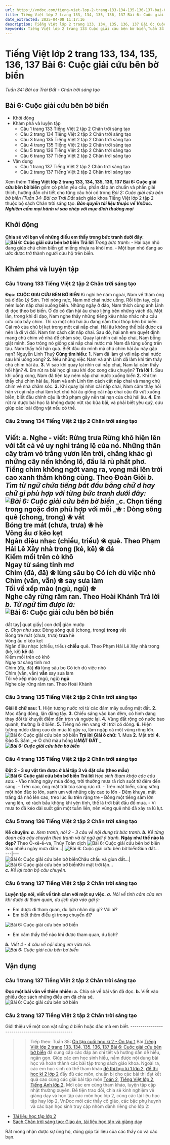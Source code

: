 ```yaml
---
url: https://vndoc.com/tieng-viet-lop-2-trang-133-134-135-136-137-bai-6-cuoc-giai-cuu-ben-bo-bien-241679
title: Tiếng Việt lớp 2 trang 133, 134, 135, 136, 137 Bài 6: Cuộc giải cứu bên bờ biển - Tuần 34: Bài ca Trái Đất - Chân trời sáng tạo - VnDoc.com
date_extracted: 2025-04-08 11:17:16
description: Tiếng Việt lớp 2 trang 133, 134, 135, 136, 137 Bài 6: Cuộc giải cứu bên bờ biển được biên soạn nhằm giúp các em HS đạt kết quả tốt trong quá trình làm bài tập và học tập môn Tiếng Việt lớp 2.
keywords: Tiếng Việt lớp 2 trang 133 Cuộc giải cứu bên bờ biển,Tuần 34 Cuộc giải cứu bên bờ biển,Cuộc giải cứu bên bờ biển,Cuộc giải cứu bên bờ biển Nguyễn Linh Thủy,bài 6 Cuộc giải cứu bên bờ biển,Tuần 34 bài ca trái đất,bài ca trái đất,tiếng việt 2 tuần 34,tiếng việt 2,tiếng việt lớp 2,sách tiếng việt 2,sách tiếng việt lớp 2,bài tập tiếng việt lớp 2,tiếng việt lớp 2 tập 2,học tiếng việt chân trời sáng tạo,chân trời sáng tạo,tiếng việt lớp 2 chân trời,tiếng việt chân trời sáng tạo
---
```


# Tiếng Việt lớp 2 trang 133, 134, 135, 136, 137 Bài 6: Cuộc giải cứu bên bờ biển
 _Tuần 34: Bài ca Trái Đất - Chân trời sáng tạo_
## Bài 6: Cuộc giải cứu bên bờ biển
  * Khởi động
  * Khám phá và luyện tập
    * Câu 1 trang 133 Tiếng Việt 2 tập 2 Chân trời sáng tạo
    * Câu 2 trang 134 Tiếng Việt 2 tập 2 Chân trời sáng tạo
    * Câu 3 trang 135 Tiếng Việt 2 tập 2 Chân trời sáng tạo
    * Câu 4 trang 135 Tiếng Việt 2 tập 2 Chân trời sáng tạo
    * Câu 5 trang 136 Tiếng Việt 2 tập 2 Chân trời sáng tạo
    * Câu 6 trang 137 Tiếng Việt 2 tập 2 Chân trời sáng tạo
  * Vận dụng
    * Câu 1 trang 137 Tiếng Việt 2 tập 2 Chân trời sáng tạo
    * Câu 2 trang 137 Tiếng Việt 2 tập 2 Chân trời sáng tạo

Xem thêm
**Tiếng Việt lớp 2 trang 133, 134, 135, 136, 137 Bài 6: Cuộc giải cứu bên bờ biển** gồm có phần yêu cầu, phần đáp án chuẩn và phần giải thích, hướng dẫn chi tiết cho từng câu hỏi có trong _Bài 2: Cuộc giải cứu bên bờ biển \(Tuần 34: Bài ca Trái Đất_ sách giáo khoa Tiếng Việt lớp 2 tập 2 thuộc bộ sách Chân trời sáng tạo.
_**Bản quyền tài liệu thuộc về VnDoc. Nghiêm cấm mọi hành vi sao chép với mục đích thương mại**_
##  Khởi động
**Chia sẻ với bạn về những điều em thấy trong bức tranh dưới đây:**
**![Bài 6: Cuộc giải cứu bên bờ biển](https://i.vdoc.vn/data/image/2021/08/27/tieng-viet-lop-2-trang-133-134-135-136-137-bai-6-cuoc-giai-cu-ben-bo-bien-5.jpg)**
**Trả lời**
 _Trong bức tranh:_
\- Hai bạn nhỏ đang giúp chú chim biển gỡ miếng nhựa ra khỏi mỏ.
\- Một bạn nhỏ đang ao ước được trở thành người cứu hộ trên biển.
## Khám phá và luyện tập
### Câu 1 trang 133 Tiếng Việt 2 tập 2 Chân trời sáng tạo
**Đọc:**
**CUỘC GIẢI CỨU BÊN BỜ BIỂN**
Kì nghỉ hè năm ngoái, Nam về thăm ông bà ở đảo Lý Sơn. Trời nóng nực, Nam mở chai nước uống. Rồi tiện tay, cậu ném luôn nắp chai xuống biển.
Những ngày ở đảo, Nam thích cùng anh Linh đi dọc theo bờ biển. Ở đó có đàn hải âu chao liệng bên những vách đá.
Một lần, trong khi đi dạo, Nam nghe thấy những tiếng kêu nháo nhác như cầu cứu của bầy chim. Thì ra một chú hải âu đang nằm thoi thóp bên bờ biển. Cái mỏ của chú bị kẹt trong một cái nắp chai. Hải âu không thể bắt được cá nên lả đi vì đói. Nam tìm cách cắt nắp chai. Sau đó, hai anh em quyết định mang chú chim về nhà để chăm sóc.
Quay lại nhìn cái nắp chai, Nam bỗng giật mình. Sao trông nó giống cái nắp chai nước mà Nam đã từng uống trên tàu. Nam thấy hối hận quá. Biết đâu do mình mà chú chim hải âu này gặp nạn?
Nguyễn Linh Thuỷ
**Cùng tìm hiểu:**
**1.** Nam đã làm gì với nắp chai nước sau khi uống xong?
**2.** Nêu những việc Nam và anh Linh đã làm khi tìm thấy chú chim hải âu.
**3.** Vì sao khi quay lại nhìn cái nắp chai, Nam lại cảm thấy hối hận?
**4.** Em rút ra bài học gì sau khi đọc xong câu chuyện?
**Trả lời**
**1.** Sau khi uống xong, Nam đã tiện tay ném nắp chai nước xuống biển
**2.** Khi tìm thấy chú chim hải âu, Nam và anh Linh tìm cách cắt nắp chai và mang chú chim về nhà chăm sóc.
**3.** Khi quay lại nhìn cái nắp chai, Nam cảm thấy hối hận vì cái nắp chai làm kẹt chú hải âu giống cái nắp chai cậu đã vứt xuống biển, biết đâu chính cậu là thủ phạm gây nên tai nạn của chú hải âu.
**4.** Em rút ra được bài học là không được vứt rác bừa bãi, và phải biết yêu quý, cứu giúp các loài động vật nếu có thể.
### Câu 2 trang 134 Tiếng Việt 2 tập 2 Chân trời sáng tạo
**Viết:**
**a.** Nghe - viết:
**Rừng trưa**
Rừng khô hiện lên với tất cả vẻ uy nghi tráng lệ của nó. Những thân cây tràm vỏ trắng vươn lên trời, chẳng khác gì những cây nến khổng lồ, đầu lá rủ phất phơ. Tiếng chim không ngớt vang ra, vọng mãi lên trời cao xanh thẳm không cùng.
Theo Đoàn Giỏi
 _**b.** Tìm từ ngữ chứa tiếng bắt đầu bằng chữ d hay chữ gi phù hợp với từng bức tranh dưới đây:_
_![Bài 6: Cuộc giải cứu bên bờ biển](https://i.vdoc.vn/data/image/2021/08/27/tieng-viet-lop-2-trang-133-134-135-136-137-bai-6-cuoc-giai-cu-ben-bo-bien-11.jpg)_
_**c.** Chọn tiếng trong ngoặc đơn phù hợp với mỗi _**❀** :
Dòng sông quê \(chong, trong\) **❀** vắt  
Bóng tre mát \(chưa, trưa\) **❀** hè  
Võng ầu ơ kẽo kẹt  
Ngân điệu nhạc \(chiều, triều\) **❀** quê.
Theo Phạm Hải Lê
Xây nhà trong \(kẻ, kẽ\) **❀** đá   
Kiếm mồi trên cỏ khô  
Ngay từ sáng tinh mơ  
Chim \(đả, đã\) **❀** lùng sâu bọ
Có ích dù việc nhỏ  
Chim \(vần, vẫn\) **❀** say sưa làm  
Tối về xếp mào \(ngủ, ngũ\) **❀**  
Nghe cây rừng râm ran.
Theo Hoài Khánh
**Trả lời**
 _**b.** Từ ngữ tìm được là:_
![Bài 6: Cuộc giải cứu bên bờ biển](https://i.vdoc.vn/data/image/2021/08/27/tieng-viet-lop-2-trang-133-134-135-136-137-bai-6-cuoc-giai-cu-ben-bo-bien-11.jpg)  
---  
dắt tay| quạt giấy| con dơi| giàn mướp  
 _**c.** Chọn như sau:_
Dòng sông quê \(chong, trong\) **trong** vắt  
Bóng tre mát \(chưa, trưa\) **trưa** hè  
Võng ầu ơ kẽo kẹt  
Ngân điệu nhạc \(chiều, triều\) **chiều** quê.
Theo Phạm Hải Lê
Xây nhà trong \(kẻ, kẽ\) **kẽ** đá   
Kiếm mồi trên cỏ khô  
Ngay từ sáng tinh mơ  
Chim \(đả, đã\) **đã** lùng sâu bọ
Có ích dù việc nhỏ  
Chim \(vần, vẫn\) **vẫn** say sưa làm  
Tối về xếp mào \(ngủ, ngũ\) **ngủ**  
Nghe cây rừng râm ran.
Theo Hoài Khánh
### Câu 3 trang 135 Tiếng Việt 2 tập 2 Chân trời sáng tạo
**Giải ô chữ sau:**
**1.** Hiện tượng nước rơi từ các đám mây xuống mặt đất.
**2.** Mọc đằng đông, lặn đằng tây.
**3.** Chiếu sáng vào ban đêm, có hình dạng thay đổi từ khuyết điểm đến tròn và ngược lại.
**4.** Vùng đất rộng có nước bao quanh, thường là ở biển.
**5.** Tiếng nổ rền vang khi trời có dông.
**6.** Hiện tượng nước dâng cao do mưa lũ gây ra, làm ngập cả một vùng rộng lớn.
![Bài 6: Cuộc giải cứu bên bờ biển](https://i.vdoc.vn/data/image/2021/08/27/tieng-viet-lop-2-trang-133-134-135-136-137-bai-6-cuoc-giai-cu-ben-bo-bien-4.jpg)
**Trả lời**
**Giải ô chữ:**
**1.** Mưa
**2.** Mặt trời
**4.** Đảo
**5.** Sấm
 _⇒ Ô chữ màu hồng là**MẶT ĐẤT** _
_**![Bài 6: Cuộc giải cứu bên bờ biển](https://i.vdoc.vn/data/image/2021/08/27/tieng-viet-lop-2-trang-133-134-135-136-137-bai-6-cuoc-giai-cu-ben-bo-bien-3.jpg)**_
###  Câu 4 trang 135 Tiếng Việt 2 tập 2 Chân trời sáng tạo
**Đặt 2 - 3 sự vật tìm được ở bài tập 3 và đặt câu \(theo mẫu\)**
**![Bài 6: Cuộc giải cứu bên bờ biển](https://i.vdoc.vn/data/image/2021/08/27/tieng-viet-lop-2-trang-133-134-135-136-137-bai-6-cuoc-giai-cu-ben-bo-bien-10.jpg)**
**Trả lời**
 _Học sinh tham khảo các câu sau:_
\- Vào những ngày mùa đông, trời thường mưa rả rích suốt từ đêm đến sáng.
\- Trên cao, ông mặt trời tỏa sáng rực rỡ.
\- Trên mặt biển, sừng sững một hòn đảo to lớn, xanh um với những cây cao to lớn
\- Đêm khuya, mặt trăng đã nhô lên cao, treo lúc lỉu trên rặng tre
\- Bỗng một tiếng sấm lớn vang lên, xé rách bầu không khí yên tĩnh, thế là trời bắt đầu đổ mưa.
\- Vì mưa to đã kéo dài suốt gần một tuần liền, nên vùng quê nhỏ đã xảy ra lũ lụt.
### Câu 5 trang 136 Tiếng Việt 2 tập 2 Chân trời sáng tạo
**Kể chuyện:**
_**a.** Xem tranh, nói 2 - 3 câu về nội dung từ bức tranh._
_**b.** Kể từng đoạn của câu chuyện theo tranh và từ ngữ gợi ý tranh._
**Ngày như thế nào là đẹp?**
Theo Ô-xê-ê-va, Thúy Toàn dịch
![Bài 6: Cuộc giải cứu bên bờ biển](https://i.vdoc.vn/data/image/2021/08/27/tieng-viet-lop-2-trang-133-134-135-136-137-bai-6-cuoc-giai-cu-ben-bo-bien-9.jpg)Sau nhiều ngày mưa dầm…| ![Bài 6: Cuộc giải cứu bên bờ biển](https://i.vdoc.vn/data/image/2021/08/27/tieng-viet-lop-2-trang-133-134-135-136-137-bai-6-cuoc-giai-cu-ben-bo-bien-8.jpg)Giun đất…  
---|---  
![Bài 6: Cuộc giải cứu bên bờ biển](https://i.vdoc.vn/data/image/2021/08/27/tieng-viet-lop-2-trang-133-134-135-136-137-bai-6-cuoc-giai-cu-ben-bo-bien-7.jpg)Châu chấu và giun đất…| ![Bài 6: Cuộc giải cứu bên bờ biển](https://i.vdoc.vn/data/image/2021/08/27/tieng-viet-lop-2-trang-133-134-135-136-137-bai-6-cuoc-giai-cu-ben-bo-bien-6.jpg)Khi mặt trời lặn…  
 _**c.** Kể lại toàn bộ câu chuyện._
### Câu 6 trang 137 Tiếng Việt 2 tập 2 Chân trời sáng tạo
**Luyện tập nói, viết về tình cảm với một sự việc.**
_**a.** Nói về tình cảm của em khi được đi tham quan, du lịch dựa vào gợi ý:_
  * Em được đi tham quan, du lịch nhân dịp gì? Với ai?
  * Em biết thêm điều gì trong chuyến đi?

![Bài 6: Cuộc giải cứu bên bờ biển](https://i.vdoc.vn/data/image/2021/08/27/tieng-viet-lop-2-trang-133-134-135-136-137-bai-6-cuoc-giai-cu-ben-bo-bien-12.jpg)
  * Em cảm thấy thế nào khi được tham quan, du lịch?

_**b.** Viết 4 - 4 câu về nội dung em vừa nói._
_![Bài 6: Cuộc giải cứu bên bờ biển](https://i.vdoc.vn/data/image/2021/08/27/tieng-viet-lop-2-trang-133-134-135-136-137-bai-6-cuoc-giai-cu-ben-bo-bien-2.jpg)_
## Vận dụng
###  Câu 1 trang 137 Tiếng Việt 2 tập 2 Chân trời sáng tạo
**Đọc một bài văn về thiên nhiên:**
**a.** Chia sẻ về bài văn đã đọc.
**b.** Viết vào phiếu đọc  sách những điều em đã chia sẻ.
![Bài 6: Cuộc giải cứu bên bờ biển](https://i.vdoc.vn/data/image/2021/08/27/tieng-viet-lop-2-trang-133-134-135-136-137-bai-6-cuoc-giai-cu-ben-bo-bien-1.jpg)
### Câu 2 trang 137 Tiếng Việt 2 tập 2 Chân trời sáng tạo
Giới thiệu về một con vật sống ở biển hoặc đảo mà em biết.
\-------------------------------------------------
>> Tiếp theo: Tuần 35: [Ôn tập cuối học kì 2 - Ôn tập 1](<https://vndoc.com/tieng-viet-lop-2-trang-138-139-140-on-tap-1-241693>)
Bài [Tiếng Việt lớp 2 trang 133, 134, 135, 136, 137 Bài 6: Cuộc giải cứu bên bờ biển](<https://vndoc.com/tieng-viet-lop-2-trang-133-134-135-136-137-bai-6-cuoc-giai-cuu-ben-bo-bien-241679>) đã cung cấp các đáp án chi tiết và hướng dẫn dễ hiểu, ngắn gọn. Giúp các em học sinh hiểu, nắm được nội dung bài học và hoàn thành các bài tập trong sách giáo khoa. Ngoài ra, các em học sinh có thể tham khảo [đề thi học kì 1 lớp 2](<https://vndoc.com/de-thi-hoc-ki-1-lop2>), [đề thi học kì 2 lớp 2](<https://vndoc.com/de-thi-hoc-ki-2-lop2>) đầy đủ các môn, chuẩn bị cho các bài thi đạt kết quả cao cùng các giải bài tập môn [Toán 2](<https://vndoc.com/toan-lop2>), [Tiếng Việt lớp 2](<https://vndoc.com/tieng-viet-lop2>), [Tiếng Anh lớp 2](<https://vndoc.com/tieng-anh-lop2>). Mời các em cùng tham khảo, luyện tập cập nhật thường xuyên.
Để tiện trao đổi, chia sẻ kinh nghiệm về giảng dạy và học tập các môn học lớp 2, cùng các tài liệu học tập hay lớp 2, VnDoc mời các thầy cô giáo, các bậc phụ huynh và các bạn học sinh truy cập nhóm dành riêng cho lớp 2:
  * [Tài liệu học tập lớp 2](<https://vndoc.com/goto?q=aHR0cHM6Ly93d3cuZmFjZWJvb2suY29tL2dyb3Vwcy9UYWkubGlldS5ob2MudGFwLmxvcC4yLlZORE9D>)
  * [Sách Chân trời sáng tạo: Giáo án, tài liệu học tập và giảng dạy](<https://vndoc.com/goto?q=aHR0cHM6Ly93d3cuZmFjZWJvb2suY29tL2dyb3Vwcy8zOTc3ODM0NjEyMDQ1MDY%3D>)

Rất mong nhận được sự ủng hộ, đóng góp tài liệu của các thầy cô và các bạn.
